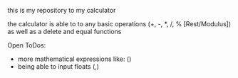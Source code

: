 this is my repository to my calculator

the calculator is able to to any basic operations (+, -, *, /, % [Rest/Modulus]) as well as a delete and equal functions

Open ToDos:
- more mathematical expressions like: ()
- being able to input floats (,)
